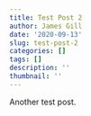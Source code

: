 ```yaml
---
title: Test Post 2
author: James Gill
date: '2020-09-13'
slug: test-post-2
categories: []
tags: []
description: ''
thumbnail: ''
---
```


Another test post.